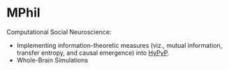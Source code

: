 # MPhil
Computational Social Neuroscience:
- Implementing information-theoretic measures (viz., mutual information, transfer entropy, and causal emergence) into [HyPyP](https://github.com/ppsp-team/HyPyP).
- Whole-Brain Simulations 
